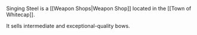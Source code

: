 Singing Steel is a [[Weapon Shops|Weapon Shop]] located in the [[Town of Whitecap]].

It sells intermediate and exceptional-quality bows.

